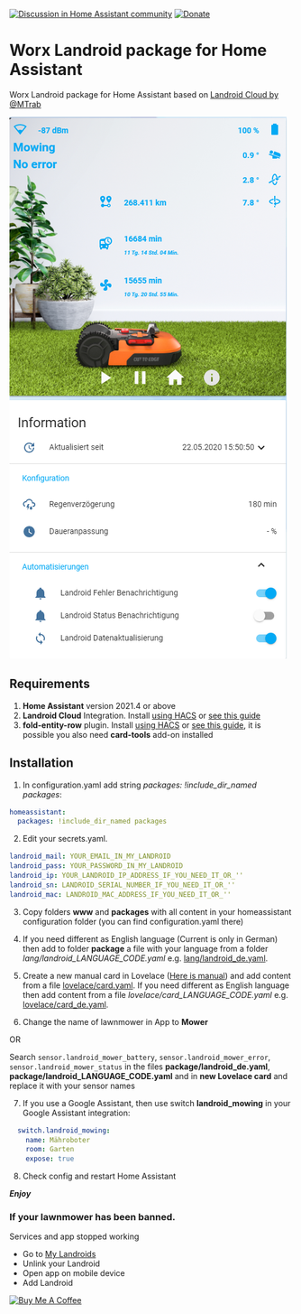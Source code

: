 [![Discussion in Home Assistant community](https://img.shields.io/badge/discussion-HA_community-03a9f4.svg)](https://community.home-assistant.io/t/worx-landroid-package/119345)
[![Donate](https://img.shields.io/badge/donate-Coffee-ff813f.svg)](https://www.buymeacoffee.com/barma)

# Worx Landroid package for Home Assistant
Worx Landroid package for Home Assistant based on [Landroid Cloud by @MTrab](https://github.com/MTrab/landroid_cloud)

![Landroid](media/halandroid20200522.png)

## Requirements

1. **Home Assistant** version 2021.4 or above
2. **Landroid Cloud** Integration. Install [using HACS](https://github.com/hacs/integration) or [see this guide](https://github.com/MTrab/landroid_cloud#installation)
3. **fold-entity-row** plugin. Install [using HACS](https://github.com/hacs/integration) or [see this guide](https://github.com/thomasloven/lovelace-fold-entity-row#installing), it is possible you also need **card-tools** add-on installed

## Installation
1. In configuration.yaml add string _packages: !include_dir_named packages_:
```yaml
homeassistant:
  packages: !include_dir_named packages
```

2. Edit your secrets.yaml.
```yaml
landroid_mail: YOUR_EMAIL_IN_MY_LANDROID
landroid_pass: YOUR_PASSWORD_IN_MY_LANDROID
landroid_ip: YOUR_LANDROID_IP_ADDRESS_IF_YOU_NEED_IT_OR_''
landroid_sn: LANDROID_SERIAL_NUMBER_IF_YOU_NEED_IT_OR_''
landroid_mac: LANDROID_MAC_ADDRESS_IF_YOU_NEED_IT_OR_''
```

3. Copy folders **www** and **packages** with all content in your homeassistant configuration folder (you can find configuration.yaml there)

4. If you need different as English language (Current is only in German) then add to folder **package** a file with your language from a folder *lang/landroid_LANGUAGE_CODE.yaml* e.g. [lang/landroid_de.yaml](lang/landroid_de.yaml).

5. Create a new manual card in Lovelace ([Here is manual](https://github.com/Barma-lej/halandroid/blob/master/help/add_card.md)) and add content from a file [lovelace/card.yaml](lovelace/card.yaml). If you need different as English language then add content from a file *lovelace/card_LANGUAGE_CODE.yaml* e.g. [lovelace/card_de.yaml](lovelace/card_de.yaml).

6. Change the name of lawnmower in App to **Mower**

OR

Search `sensor.landroid_mower_battery`, `sensor.landroid_mower_error`, `sensor.landroid_mower_status` in the files **package/landroid_de.yaml**, **package/landroid_LANGUAGE_CODE.yaml** and in **new Lovelace card** and replace it with your sensor names

7. If you use a Google Assistant, then use switch **landroid_mowing** in your Google Assistant integration:
```yaml
  switch.landroid_mowing:
    name: Mähroboter
    room: Garten
    expose: true
```
8. Check config and restart Home Assistant

**_Enjoy_**

### If your lawnmower has been banned.
Services and app stopped working

* Go to [My Landroids](https://account.worxlandroid.com/product-items)
* Unlink your Landroid
* Open app on mobile device
* Add Landroid


<a href="https://www.buymeacoffee.com/barma" target="_blank"><img src="https://www.buymeacoffee.com/assets/img/custom_images/white_img.png" alt="Buy Me A Coffee" style="height: auto !important;width: auto !important;" ></a>

